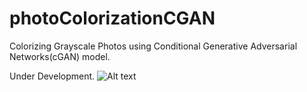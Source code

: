 # photoColorizationCGAN
Colorizing Grayscale Photos using Conditional Generative Adversarial Networks(cGAN) model.

Under Development.
![Alt text](Prashish13/imageColorizationCGAN/plot_030000.png?raw=true "Optional Title")

